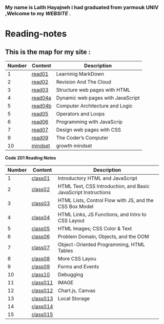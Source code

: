 ### My name is Laith Hayajneh i had graduated from yarmouk UNIV ,Welcome to my *WEBSITE* .
# **Reading-notes**




## This is the map for my site :


|Number | Content |Description|
|-------|---------|---------------|
|1|[read01](read01)|Learninig MarkDown|
|2|[read02](read02)|Revision And The Cloud|
|3|[read03](read03)|Structure web pages with HTML|
|4|[read04a](read04a)|Dynamic web pages with JavaScript|
|5|[read04b](read04b)|Computer Architecture and Logic|
|5|[read05](read05)|Operators and Loops|
|6|[read06](read06)|Programming with JavaScrip|
|7|[read07](read07)|Design web pages with CSS|
|9|[read09](read09)|The Coder’s Computer|
|10|[mindset](mindset.md)|growth mindset|

**Code 201 Reading Notes**



|Number | Content |Description|
|-------|---------|-----------|
|1|[class01](201/class-01)|Introductory HTML and JavaScript|
|2|[class02](201/class-02)|HTML Text, CSS Introduction, and Basic JavaScript Instructions|
|3|[class03](201/class-03)|HTML Lists, Control Flow with JS, and the CSS Box Model|
|4|[class04](201/class-04)|HTML Links, JS Functions, and Intro to CSS Layout |
|5|[class05](201/class-05)| HTML Images; CSS Color & Text|
|6|[class06](201/class-06)|Problem Domain, Objects, and the DOM|
|7|[class07](201/class-07)|Object-Oriented Programming, HTML Tables|
|8|[class08](201/class-08)|More CSS Layou|
|9|[class09](201/class-09)|Forms and Events|
|10|[class10](201/class-10)|Debugging|
|11|[class011](201/class-11)|IMAGE|
|12|[class012](201/class-12)| Chart.js, Canvas|
|13|[class013](201/class-13)|Local Storage|
|14|[class014](201/class-14)|
|15|[class015](201/class-15)|


